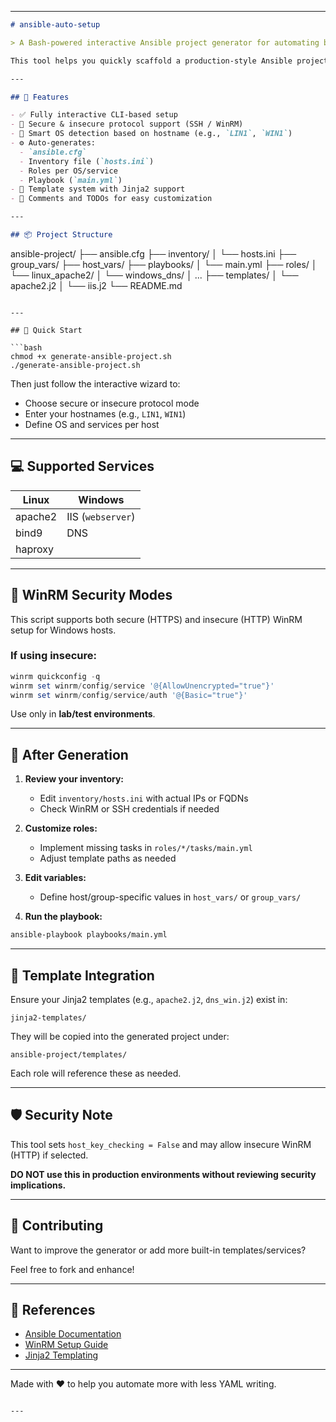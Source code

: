 
---

```markdown
# ansible-auto-setup

> A Bash-powered interactive Ansible project generator for automating basic service deployments on Linux and Windows systems.

This tool helps you quickly scaffold a production-style Ansible project by answering a few prompts. It generates roles, inventories, configuration, and integrates Jinja2 templates — all tailored to the services and hosts you define.

---

## 🧩 Features

- ✅ Fully interactive CLI-based setup
- 🔐 Secure & insecure protocol support (SSH / WinRM)
- 🧠 Smart OS detection based on hostname (e.g., `LIN1`, `WIN1`)
- ⚙️ Auto-generates:
  - `ansible.cfg`
  - Inventory file (`hosts.ini`)
  - Roles per OS/service
  - Playbook (`main.yml`)
- 📄 Template system with Jinja2 support
- 💬 Comments and TODOs for easy customization

---

## 📦 Project Structure

```
ansible-project/
├── ansible.cfg
├── inventory/
│   └── hosts.ini
├── group_vars/
├── host_vars/
├── playbooks/
│   └── main.yml
├── roles/
│   └── linux_apache2/
│   └── windows_dns/
│      ...
├── templates/
│   └── apache2.j2
│   └── iis.j2
└── README.md
```

---

## 🚀 Quick Start

```bash
chmod +x generate-ansible-project.sh
./generate-ansible-project.sh
```

Then just follow the interactive wizard to:

- Choose secure or insecure protocol mode
- Enter your hostnames (e.g., `LIN1`, `WIN1`)
- Define OS and services per host

---

## 💻 Supported Services

| Linux       | Windows        |
|-------------|----------------|
| apache2     | IIS (`webserver`) |
| bind9       | DNS            |
| haproxy     |                |

---

## 🔐 WinRM Security Modes

This script supports both secure (HTTPS) and insecure (HTTP) WinRM setup for Windows hosts.

### If using insecure:
```powershell
winrm quickconfig -q
winrm set winrm/config/service '@{AllowUnencrypted="true"}'
winrm set winrm/config/service/auth '@{Basic="true"}'
```

Use only in **lab/test environments**.

---

## 🧰 After Generation

1. **Review your inventory:**
   - Edit `inventory/hosts.ini` with actual IPs or FQDNs
   - Check WinRM or SSH credentials if needed

2. **Customize roles:**
   - Implement missing tasks in `roles/*/tasks/main.yml`
   - Adjust template paths as needed

3. **Edit variables:**
   - Define host/group-specific values in `host_vars/` or `group_vars/`

4. **Run the playbook:**
```bash
ansible-playbook playbooks/main.yml
```

---

## 📂 Template Integration

Ensure your Jinja2 templates (e.g., `apache2.j2`, `dns_win.j2`) exist in:
```
jinja2-templates/
```

They will be copied into the generated project under:
```
ansible-project/templates/
```

Each role will reference these as needed.

---

## 🛡️ Security Note

This tool sets `host_key_checking = False` and may allow insecure WinRM (HTTP) if selected.

**DO NOT use this in production environments without reviewing security implications.**

---

## 🤝 Contributing

Want to improve the generator or add more built-in templates/services?

Feel free to fork and enhance!

---

## 📘 References

- [Ansible Documentation](https://docs.ansible.com/)
- [WinRM Setup Guide](https://docs.ansible.com/ansible/latest/user_guide/windows_setup.html)
- [Jinja2 Templating](https://jinja.palletsprojects.com/)

---

Made with ❤️ to help you automate more with less YAML writing.
```

---

